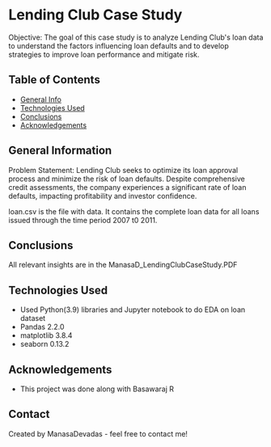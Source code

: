 # Lending Club Case Study
Objective: The goal of this case study is to analyze Lending Club's loan data to understand the factors influencing loan defaults and to develop strategies to improve loan performance and mitigate risk.


## Table of Contents
* [General Info](#general-information)
* [Technologies Used](#technologies-used)
* [Conclusions](#conclusions)
* [Acknowledgements](#acknowledgements)



## General Information
Problem Statement: Lending Club seeks to optimize its loan approval process and minimize the risk of loan defaults. Despite comprehensive credit assessments, the company experiences a significant rate of loan defaults, impacting profitability and investor confidence.


loan.csv is the file with data.
It contains the complete loan data for all loans issued through the time period 2007 t0 2011.




## Conclusions
  All relevant insights are in the ManasaD_LendingClubCaseStudy.PDF


## Technologies Used
  - Used Python(3.9) libraries and Jupyter notebook to do EDA on loan dataset
  - Pandas 2.2.0
  - matplotlib 3.8.4
  - seaborn 0.13.2



## Acknowledgements
- This project was done along with Basawaraj R



## Contact
Created by ManasaDevadas - feel free to contact me!


<!-- Optional -->
<!-- ## License -->
<!-- This project is open source and available under the [... License](). -->

<!-- You don't have to include all sections - just the one's relevant to your project -->

